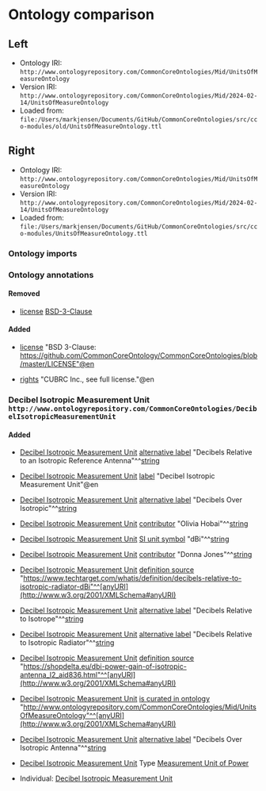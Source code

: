 # Ontology comparison

## Left
- Ontology IRI: `http://www.ontologyrepository.com/CommonCoreOntologies/Mid/UnitsOfMeasureOntology`
- Version IRI: `http://www.ontologyrepository.com/CommonCoreOntologies/Mid/2024-02-14/UnitsOfMeasureOntology`
- Loaded from: `file:/Users/markjensen/Documents/GitHub/CommonCoreOntologies/src/cco-modules/old/UnitsOfMeasureOntology.ttl`

## Right
- Ontology IRI: `http://www.ontologyrepository.com/CommonCoreOntologies/Mid/UnitsOfMeasureOntology`
- Version IRI: `http://www.ontologyrepository.com/CommonCoreOntologies/Mid/2024-02-14/UnitsOfMeasureOntology`
- Loaded from: `file:/Users/markjensen/Documents/GitHub/CommonCoreOntologies/src/cco-modules/UnitsOfMeasureOntology.ttl`

### Ontology imports 



### Ontology annotations 
#### Removed
- [license](http://purl.org/dc/terms/license) [BSD-3-Clause](https://opensource.org/licenses/BSD-3-Clause) 

#### Added
- [license](http://purl.org/dc/terms/license) "BSD 3-Clause: https://github.com/CommonCoreOntology/CommonCoreOntologies/blob/master/LICENSE"@en 

- [rights](http://purl.org/dc/terms/rights) "CUBRC Inc., see full license."@en 


### Decibel Isotropic Measurement Unit `http://www.ontologyrepository.com/CommonCoreOntologies/DecibelIsotropicMeasurementUnit`

#### Added
- [Decibel Isotropic Measurement Unit](http://www.ontologyrepository.com/CommonCoreOntologies/DecibelIsotropicMeasurementUnit) [alternative label](http://www.ontologyrepository.com/CommonCoreOntologies/alternative_label) "Decibels Relative to an Isotropic Reference Antenna"^^[string](http://www.w3.org/2001/XMLSchema#string) 

- [Decibel Isotropic Measurement Unit](http://www.ontologyrepository.com/CommonCoreOntologies/DecibelIsotropicMeasurementUnit) [label](http://www.w3.org/2000/01/rdf-schema#label) "Decibel Isotropic Measurement Unit"@en 

- [Decibel Isotropic Measurement Unit](http://www.ontologyrepository.com/CommonCoreOntologies/DecibelIsotropicMeasurementUnit) [alternative label](http://www.ontologyrepository.com/CommonCoreOntologies/alternative_label) "Decibels Over Isotropic"^^[string](http://www.w3.org/2001/XMLSchema#string) 

- [Decibel Isotropic Measurement Unit](http://www.ontologyrepository.com/CommonCoreOntologies/DecibelIsotropicMeasurementUnit) [contributor](http://purl.org/dc/terms/contributor) "Olivia Hobai"^^[string](http://www.w3.org/2001/XMLSchema#string) 

- [Decibel Isotropic Measurement Unit](http://www.ontologyrepository.com/CommonCoreOntologies/DecibelIsotropicMeasurementUnit) [SI unit symbol](http://www.ontologyrepository.com/CommonCoreOntologies/SI_unit_symbol) "dBi"^^[string](http://www.w3.org/2001/XMLSchema#string) 

- [Decibel Isotropic Measurement Unit](http://www.ontologyrepository.com/CommonCoreOntologies/DecibelIsotropicMeasurementUnit) [contributor](http://purl.org/dc/terms/contributor) "Donna Jones"^^[string](http://www.w3.org/2001/XMLSchema#string) 

- [Decibel Isotropic Measurement Unit](http://www.ontologyrepository.com/CommonCoreOntologies/DecibelIsotropicMeasurementUnit) [definition source](http://www.ontologyrepository.com/CommonCoreOntologies/definition_source) "https://www.techtarget.com/whatis/definition/decibels-relative-to-isotropic-radiator-dBi"^^[anyURI](http://www.w3.org/2001/XMLSchema#anyURI) 

- [Decibel Isotropic Measurement Unit](http://www.ontologyrepository.com/CommonCoreOntologies/DecibelIsotropicMeasurementUnit) [alternative label](http://www.ontologyrepository.com/CommonCoreOntologies/alternative_label) "Decibels Relative to Isotrope"^^[string](http://www.w3.org/2001/XMLSchema#string) 

- [Decibel Isotropic Measurement Unit](http://www.ontologyrepository.com/CommonCoreOntologies/DecibelIsotropicMeasurementUnit) [alternative label](http://www.ontologyrepository.com/CommonCoreOntologies/alternative_label) "Decibels Relative to Isotropic Radiator"^^[string](http://www.w3.org/2001/XMLSchema#string) 

- [Decibel Isotropic Measurement Unit](http://www.ontologyrepository.com/CommonCoreOntologies/DecibelIsotropicMeasurementUnit) [definition source](http://www.ontologyrepository.com/CommonCoreOntologies/definition_source) "https://shopdelta.eu/dbi-power-gain-of-isotropic-antenna_l2_aid836.html"^^[anyURI](http://www.w3.org/2001/XMLSchema#anyURI) 

- [Decibel Isotropic Measurement Unit](http://www.ontologyrepository.com/CommonCoreOntologies/DecibelIsotropicMeasurementUnit) [is curated in ontology](http://www.ontologyrepository.com/CommonCoreOntologies/is_curated_in_ontology) "http://www.ontologyrepository.com/CommonCoreOntologies/Mid/UnitsOfMeasureOntology"^^[anyURI](http://www.w3.org/2001/XMLSchema#anyURI) 

- [Decibel Isotropic Measurement Unit](http://www.ontologyrepository.com/CommonCoreOntologies/DecibelIsotropicMeasurementUnit) [alternative label](http://www.ontologyrepository.com/CommonCoreOntologies/alternative_label) "Decibels Over Isotropic Antenna"^^[string](http://www.w3.org/2001/XMLSchema#string) 

- [Decibel Isotropic Measurement Unit](http://www.ontologyrepository.com/CommonCoreOntologies/DecibelIsotropicMeasurementUnit) Type [Measurement Unit of Power](http://www.ontologyrepository.com/CommonCoreOntologies/MeasurementUnitOfPower) 

- Individual: [Decibel Isotropic Measurement Unit](http://www.ontologyrepository.com/CommonCoreOntologies/DecibelIsotropicMeasurementUnit) 
